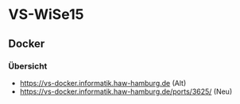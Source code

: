 # VS-WiSe15

## Docker
### Übersicht
- https://vs-docker.informatik.haw-hamburg.de (Alt)
- https://vs-docker.informatik.haw-hamburg.de/ports/3625/ (Neu)

